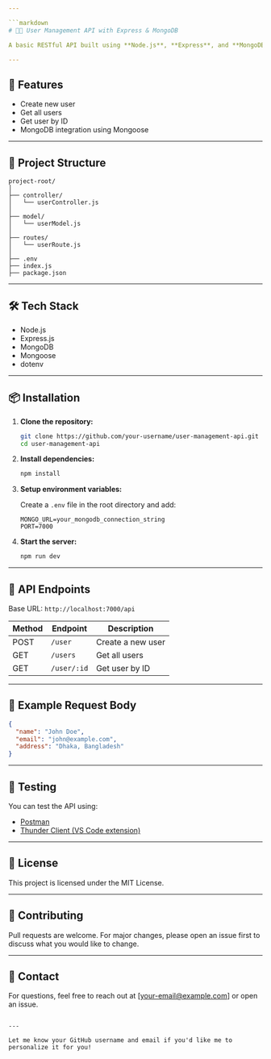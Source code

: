 ```yaml
---

```markdown
# 🧑‍💻 User Management API with Express & MongoDB

A basic RESTful API built using **Node.js**, **Express**, and **MongoDB** for managing user data. This API allows you to create users, fetch all users, and get a user by their ID.

---
```


## 🚀 Features

- Create new user
- Get all users
- Get user by ID
- MongoDB integration using Mongoose

---

## 📁 Project Structure

```
project-root/
│
├── controller/
│   └── userController.js
│
├── model/
│   └── userModel.js
│
├── routes/
│   └── userRoute.js
│
├── .env
├── index.js
├── package.json
```

---

## 🛠️ Tech Stack

- Node.js
- Express.js
- MongoDB
- Mongoose
- dotenv

---

## 📦 Installation

1. **Clone the repository:**
   ```bash
   git clone https://github.com/your-username/user-management-api.git
   cd user-management-api
   ```

2. **Install dependencies:**
   ```bash
   npm install
   ```

3. **Setup environment variables:**

   Create a `.env` file in the root directory and add:

   ```env
   MONGO_URL=your_mongodb_connection_string
   PORT=7000
   ```

4. **Start the server:**
   ```bash
   npm run dev
   ```

---

## 📮 API Endpoints

Base URL: `http://localhost:7000/api`

| Method | Endpoint       | Description         |
|--------|----------------|---------------------|
| POST   | `/user`        | Create a new user   |
| GET    | `/users`       | Get all users       |
| GET    | `/user/:id`    | Get user by ID      |

---

## 📄 Example Request Body

```json
{
  "name": "John Doe",
  "email": "john@example.com",
  "address": "Dhaka, Bangladesh"
}
```

---

## 🧪 Testing

You can test the API using:

- [Postman](https://www.postman.com/)
- [Thunder Client (VS Code extension)](https://www.thunderclient.com/)

---

## 📃 License

This project is licensed under the MIT License.

---

## 🤝 Contributing

Pull requests are welcome. For major changes, please open an issue first to discuss what you would like to change.

---

## 💬 Contact

For questions, feel free to reach out at [your-email@example.com] or open an issue.

```

---

Let me know your GitHub username and email if you'd like me to personalize it for you!

